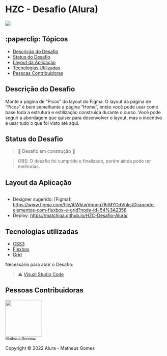 <h1> HZC - Desafio (Alura) </h1> 

<img src="https://camo.githubusercontent.com/459f141bd5e24c179a0e2dd49691e290ed5c5d4b4cb97767daee7cfaf6e31121/687474703a2f2f696d672e736869656c64732e696f2f7374617469632f76313f6c6162656c3d535441545553266d6573736167653d434f4e434c5549444f26636f6c6f723d475245454e267374796c653d666f722d7468652d6261646765"> 

<h2> :paperclip: Tópicos </h2>

* [Descrição do Desafio](#descrição-do-desafio)
* [Status do Desafio](#status-do-desafio)
* [Layout da Aplicação](#layout-da-aplicação)
* [Tecnologias Utilizadas](#tecnologias-utilizadas)
* [Pessoas Contribuidoras](#pessoas-contribuidoras)

<h2><a src="#descrição-do-desafio">Descrição do Desafio</a></h2>

<p>Monte a página de “Picos” do layout do Figma. O layout da página de “Picos” é bem semelhante à página “Home”, então você pode usar como base toda a estrutura e estilização construída durante o curso. Você pode seguir a abordagem que quiser para desenvolver o layout, mas o incentivo é usar tudo o que foi visto até aqui.</p>

<h2><a src="#status-do-desafio">Status do Desafio</a></h2>

> :construction: Desafio em construção :construction:

>OBS: O desafio foi cumprido e finalizado, porém ainda pode ter melhorias.

<h2><a src="#layout-da-aplicacao">Layout da Aplicação</a></h2>

<img scr="" alt="">

- Designer sugerido: [Figma]: https://www.figma.com/file/ibWktwVpnog76rMYOdVhks/Dispondo-elementos-com-flexbox-e-grid?node-id=54%3A2358
- Deploy: https://matchiga.github.io/HZC-Desafio-Alura/

<h2><a src="#tecnologias-utilizadas">Tecnologias utilizadas</a></h2>

* [CSS3](https://developer.mozilla.org/pt-BR/docs/Web/CSS)
* [Flexbox](https://developer.mozilla.org/pt-BR/docs/Web/CSS/CSS_Flexible_Box_Layout/Basic_Concepts_of_Flexbox)
* [Grid](https://developer.mozilla.org/pt-BR/docs/Web/CSS/grid)

Necessário para abrir o Desafio:
 > ⚠️ [Visual Studio Code](https://code.visualstudio.com/download)
 
 <h2><a src="#pessoas-contribuidoras">Pessoas Contribuidoras</a></h2>

[<img src="https://avatars.githubusercontent.com/u/69000335?s=400&u=82b736f752c03d8dfa4facd6e5888fc2a6dedb94&v=4" width=115><br> <sub>Matheus Gonmes</sub>](https://github.com/Matchiga)

Copyright ©️ 2022 Alura - Matheus Gomes
